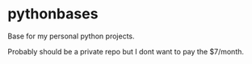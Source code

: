 # pythonbases
Base for my personal python projects.

Probably should be a private repo but I dont want to pay the $7/month.
